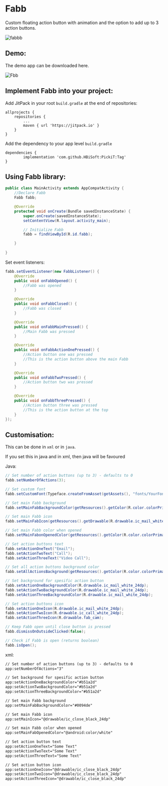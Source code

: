 # Fabb

Custom floating action button with animation and the option to add up to 3 action buttons.

![fabbb](https://user-images.githubusercontent.com/35602540/75350983-10595600-58b0-11ea-9d11-72e2440644de.png)


Demo:
---

The demo app can be downloaded here.

![Fbb](https://user-images.githubusercontent.com/35602540/75451010-790c0580-5978-11ea-8ae9-1f8716e2210d.gif)

Implement Fabb into your project:
---

Add JitPack in your root `build.gradle` at the end of repositories:

	allprojects {
		repositories {
			...
			maven { url 'https://jitpack.io' }
		}
	}
  
Add the dependency to your app level `build.gradle`

	dependencies {
	        implementation 'com.github.HBiSoft:PickiT:Tag'
	}


Using Fabb library:
---

```java
public class MainActivity extends AppCompatActivity {
    //Declare Fabb
    Fabb fabb;

    @Override
    protected void onCreate(Bundle savedInstanceState) {
        super.onCreate(savedInstanceState);
        setContentView(R.layout.activity_main);

        // Initialize Fabb
        fabb = findViewById(R.id.fabb);

    }
    
}
```
Set event listeners:
```java
fabb.setEventListener(new FabbListener() {
    @Override
    public void onFabbOpened() {
        //Fabb was opened
    }

    @Override
    public void onFabbClosed() {
        //Fabb was closed
    }

    @Override
    public void onFabbMainPressed() {
        //Main Fabb was pressed
    }

    @Override
    public void onFabbActionOnePressed() {
        //Action button one was pressed
        //This is the action button above the main Fabb
    }

    @Override
    public void onFabbTwoPressed() {
        //Action button two was pressed
    }

    @Override
    public void onFabbThreePressed() {
        //Action button three was pressed
        //This is the action button at the top
    }
});
```

Customisation:
---
This can be done in `xml` or in `java`.

If you set this in java and in xml, then java will be favoured

Java:
```java
// Set number of action buttons (up to 3) - defaults to 0
fabb.setNumberOfActions(3);

// Set custom font
fabb.setCustomFont(Typeface.createFromAsset(getAssets(), "fonts/YourFont.otf"));

// Set main Fabb background
fabb.setMainFabBackgroundColor(getResources().getColor(R.color.colorPrimary));

// Set main Fabb icon
fabb.setMainFabIcon(getResources().getDrawable(R.drawable.ic_mail_white_24dp));

// Set main Fabb color when opened
fabb.setMainFabonOpenedColor(getResources().getColor(R.color.colorPrimary));

// Set action buttons text
fabb.setActionOneText("Email");
fabb.setActionTwoText("Call");
fabb.setActionThreeText("Video Call");

// Set all action buttons background color
fabb.setAllActionsBackground(getResources().getColor(R.color.colorPrimary));

// Set background for spesific action button
fabb.setActionOneBackgroundColor(R.drawable.ic_mail_white_24dp);
fabb.setActionTwoBackgroundColor(R.drawable.ic_mail_white_24dp);
fabb.setActionThreeBackgroundColor(R.drawable.ic_mail_white_24dp);

// Set action buttons icon
fabb.setActionOneIcon(R.drawable.ic_mail_white_24dp);
fabb.setActionTwoIcon(R.drawable.ic_call_white_24dp);
fabb.setActionThreeIcon(R.drawable.fab_cam);

// Keep Fabb open until close button is pressed
fabb.dismissOnOutsideClicked(false);

// Check if Fabb is open (returns boolean)
fabb.isOpen();
```
xml:
```xml
// Set number of action buttons (up to 3) - defaults to 0
app:setNumberOfActions="3"

// Set background for spesific action button
app:setActionOneBackgroundColor="#b51a2d"
app:setActionTwoBackgroundColor="#b51a2d"
app:setActionThreeBackgroundColor="#b51a2d"

// Set main Fabb background
app:setMainFabBackgroundColor="#0094de"

// Set main Fabb icon
app:setMainIcon="@drawable/ic_close_black_24dp"

// Set main Fabb color when opened
app:setMainFabOpenedColor="@android:color/white"

// Set action button text
app:setActionOneText="Some Text"
app:setActionTwoText="Some Text"
app:setActionThreeText="Some Text"

// Set action button icon
app:setActionOneIcon="@drawable/ic_close_black_24dp"
app:setActionTwoIcon="@drawable/ic_close_black_24dp"
app:setActionThreeIcon="@drawable/ic_close_black_24dp"
```
